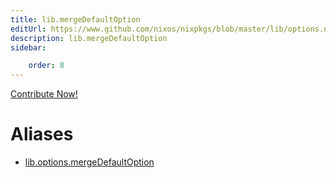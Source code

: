 ```yaml
---
title: lib.mergeDefaultOption
editUrl: https://www.github.com/nixos/nixpkgs/blob/master/lib/options.nix#L234C24
description: lib.mergeDefaultOption
sidebar:

    order: 8
---
```


<a href="https://www.github.com/nixos/nixpkgs/blob/master/lib/options.nix#L234C24">Contribute Now!</a>


# Aliases

- [lib.options.mergeDefaultOption](/reference/liboptions.mergeDefaultOption)


